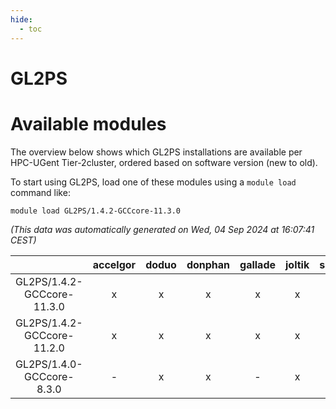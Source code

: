 ```yaml
---
hide:
  - toc
---
```


GL2PS
=====

# Available modules


The overview below shows which GL2PS installations are available per HPC-UGent Tier-2cluster, ordered based on software version (new to old).

To start using GL2PS, load one of these modules using a `module load` command like:

```shell
module load GL2PS/1.4.2-GCCcore-11.3.0
```

*(This data was automatically generated on Wed, 04 Sep 2024 at 16:07:41 CEST)*  

| |accelgor|doduo|donphan|gallade|joltik|shinx|skitty|
| :---: | :---: | :---: | :---: | :---: | :---: | :---: | :---: |
|GL2PS/1.4.2-GCCcore-11.3.0|x|x|x|x|x|-|x|
|GL2PS/1.4.2-GCCcore-11.2.0|x|x|x|x|x|-|x|
|GL2PS/1.4.0-GCCcore-8.3.0|-|x|x|-|x|-|x|
